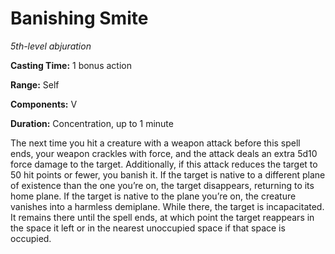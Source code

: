 <title>Banishing Smite</title>

# Banishing Smite

_5th-level abjuration_

**Casting Time:** 1 bonus action

**Range:** Self

**Components:** V

**Duration:** Concentration, up to 1 minute

The next time you hit a creature with a
weapon attack before this spell ends, your
weapon crackles with force, and the attack
deals an extra 5d10 force damage to the
target. Additionally, if this attack reduces
the target to 50 hit points or fewer, you
banish it. If the target is native to a
different plane of existence than the one
you’re on, the target disappears, returning
to its home plane. If the target is native to
the plane you’re on, the creature vanishes
into a harmless demiplane. While there, the
target is incapacitated. It remains there
until the spell ends, at which point the
target reappears in the space it left or in
the nearest unoccupied space if that space is
occupied.

